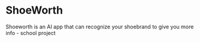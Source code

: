 # ShoeWorth
Shoeworth is an AI app that can recognize your shoebrand to give you more info - school project
